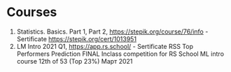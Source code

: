 # Courses
1. Statistics. Basics. Part 1, Part 2, https://stepik.org/course/76/info - Sertificate https://stepik.org/cert/1013951
2. LM Intro 2021 Q1, https://app.rs.school/ - Sertificate
   RSS Top Performers Prediction FINAL Inclass competition for
   RS School ML intro course 12th of 53 (Top 23%) Март 2021
